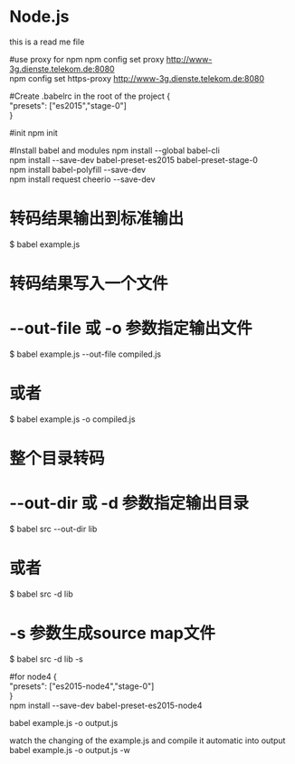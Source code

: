 # Node.js
this is a read me file


#use proxy for npm
npm config set proxy http://www-3g.dienste.telekom.de:8080  
npm config set https-proxy http://www-3g.dienste.telekom.de:8080  

#Create .babelrc in the root of the project
{  
    "presets": ["es2015","stage-0"]  
}

#init
npm init


#Install babel and modules
npm install --global babel-cli  
npm install --save-dev babel-preset-es2015 babel-preset-stage-0  
npm install babel-polyfill --save-dev  
npm install request cheerio --save-dev  



# 转码结果输出到标准输出
$ babel example.js

# 转码结果写入一个文件
# --out-file 或 -o 参数指定输出文件
$ babel example.js --out-file compiled.js
# 或者
$ babel example.js -o compiled.js

# 整个目录转码
# --out-dir 或 -d 参数指定输出目录
$ babel src --out-dir lib
# 或者
$ babel src -d lib

# -s 参数生成source map文件
$ babel src -d lib -s


#for node4
{  
    "presets": ["es2015-node4","stage-0"]  
}  
npm install --save-dev babel-preset-es2015-node4  


babel example.js -o output.js  

watch the changing of the example.js and compile it automatic into output  
babel example.js -o output.js -w  
